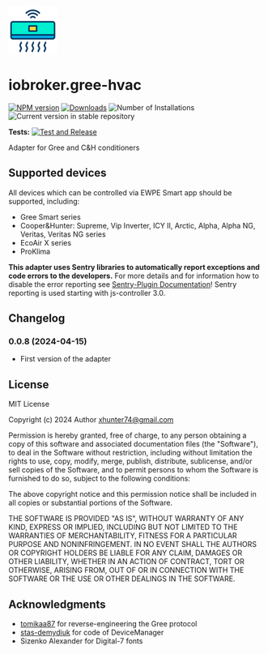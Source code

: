 ![Logo](admin/air-conditioner.png)
# iobroker.gree-hvac

[![NPM version](https://img.shields.io/npm/v/iobroker.gree-hvac.svg)](https://www.npmjs.com/package/iobroker.gree-hvac)
[![Downloads](https://img.shields.io/npm/dm/iobroker.gree-hvac.svg)](https://www.npmjs.com/package/iobroker.gree-hvac)
![Number of Installations](https://iobroker.live/badges/template-installed.svg)
![Current version in stable repository](https://iobroker.live/badges/template-stable.svg)

**Tests:** [![Test and Release](https://github.com/xhunter74/ioBroker.gree-hvac/actions/workflows/main.yml/badge.svg)](https://github.com/xhunter74/ioBroker.gree-hvac/actions/workflows/main.yml)

Adapter for Gree and C&amp;H conditioners

## Supported devices
All devices which can be controlled via EWPE Smart app should be supported, including:

- Gree Smart series
- Cooper&Hunter: Supreme, Vip Inverter, ICY II, Arctic, Alpha, Alpha NG, Veritas, Veritas NG series
- EcoAir X series
- ProKlima


**This adapter uses Sentry libraries to automatically report exceptions and code errors to the developers.** For more details and for information how to disable the error reporting see [Sentry-Plugin Documentation](https://github.com/ioBroker/plugin-sentry#plugin-sentry)! Sentry reporting is used starting with js-controller 3.0.
## Changelog
### 0.0.8 (2024-04-15)
 - First version of the adapter

## License
MIT License

Copyright (c) 2024 Author <xhunter74@gmail.com>

Permission is hereby granted, free of charge, to any person obtaining a copy
of this software and associated documentation files (the "Software"), to deal
in the Software without restriction, including without limitation the rights
to use, copy, modify, merge, publish, distribute, sublicense, and/or sell
copies of the Software, and to permit persons to whom the Software is
furnished to do so, subject to the following conditions:

The above copyright notice and this permission notice shall be included in all
copies or substantial portions of the Software.

THE SOFTWARE IS PROVIDED "AS IS", WITHOUT WARRANTY OF ANY KIND, EXPRESS OR
IMPLIED, INCLUDING BUT NOT LIMITED TO THE WARRANTIES OF MERCHANTABILITY,
FITNESS FOR A PARTICULAR PURPOSE AND NONINFRINGEMENT. IN NO EVENT SHALL THE
AUTHORS OR COPYRIGHT HOLDERS BE LIABLE FOR ANY CLAIM, DAMAGES OR OTHER
LIABILITY, WHETHER IN AN ACTION OF CONTRACT, TORT OR OTHERWISE, ARISING FROM,
OUT OF OR IN CONNECTION WITH THE SOFTWARE OR THE USE OR OTHER DEALINGS IN THE
SOFTWARE.

## Acknowledgments
- [tomikaa87](https://github.com/tomikaa87) for reverse-engineering the Gree protocol
- [stas-demydiuk](https://github.com/stas-demydiuk) for code of DeviceManager
- Sizenko Alexander for Digital-7 fonts